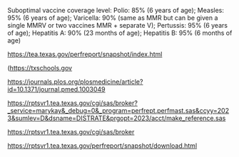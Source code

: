 Suboptimal vaccine coverage level:
 Polio: 85% (6 years of age); Measles: 95% (6 years of age); Varicella: 90% (same as MMR but can be given a single MMRV or two vaccines MMR + separate V); Pertussis: 95% (6 years of age); Hepatitis A: 90% (23 months of age); Hepatitis B: 95% (6 months of age)

 https://tea.texas.gov/perfreport/snapshot/index.html

 (https://txschools.gov

 https://journals.plos.org/plosmedicine/article?id=10.1371/journal.pmed.1003049


https://rptsvr1.tea.texas.gov/cgi/sas/broker?_service=marykay&_debug=0&_program=perfrept.perfmast.sas&ccyy=2023&sumlev=D&dsname=DISTRATE&prgopt=2023/acct/make_reference.sas

https://rptsvr1.tea.texas.gov/cgi/sas/broker

https://rptsvr1.tea.texas.gov/perfreport/snapshot/download.html
